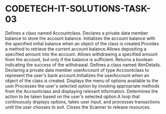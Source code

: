 # CODETECH-IT-SOLUTIONS-TASK-03
Defines a class named Accountclass.
Declares a private data member balance to store the account balance.
Initializes the account balance with the specified initial balance when an object of the class is created.Provides a method to retrieve the current account balance.Allows depositing a specified amount into the account.
Allows withdrawing a specified amount from the account, but only if the balance is sufficient. Returns a boolean indicating the success of the withdrawal.
Defines a class named AtmDetails.
Declaring a private data member userAccount of type Accountclass to represent the user's bank account.Initializes the userAccount when an object of the class is created.
Displays the menu of options available to the user.Processes the user's selected option by invoking appropriate methods from the Accountclass and displaying relevant information.
Determines the action to be taken based on the user's selected option.A loop that continuously displays options, takes user input, and processes transactions until the user chooses to exit.
Closes the Scanner to release resources.

